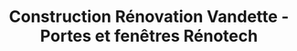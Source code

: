 ---
title: "Construction Rénovation Vandette - Portes et fenêtres Rénotech"
url: /vaudreuil-dorion/construction-renovation-vandette-portes-et-fenetres-renotech/
shop: doors
---